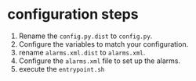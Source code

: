 # configuration steps
1. Rename the ```config.py.dist``` to ```config.py```.
2. Configure the variables to match your configuration.
3. rename ```alarms.xml.dist``` to ```alarms.xml```.
4. Configure the ```alarms.xml``` file to set up the alarms.
5. execute the ```entrypoint.sh```
